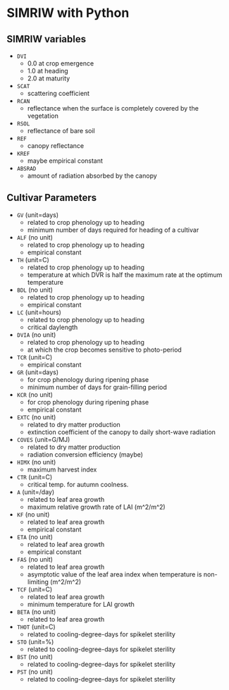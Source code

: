 # SIMRIW with Python

## SIMRIW variables
- `DVI`
    - 0.0 at crop emergence
    - 1.0 at heading
    - 2.0 at maturity
- `SCAT`
    - scattering coefficient
- `RCAN` 
    - reflectance when the surface is completely covered by the vegetation
- `RSOL`
    - reflectance of bare soil
- `REF`
    - canopy reflectance
- `KREF`
    - maybe empirical constant
- `ABSRAD`
    - amount of radiation absorbed by the canopy

## Cultivar Parameters
- `GV` (unit=days)
    - related to crop phenology up to heading
    - minimum number of days required for heading of a cultivar
- `ALF` (no unit)
    - related to crop phenology up to heading
    - empirical constant
- `TH` (unit=C)
    - related to crop phenology up to heading
    - temperature at which DVR is half the maximum rate at the optimum temperature
- `BDL` (no unit)
    - related to crop phenology up to heading
    - empirical constant
- `LC` (unit=hours)
    - related to crop phenology up to heading
    - critical daylength
- `DVIA` (no unit)
    - related to crop phenology up to heading
    - at which the crop becomes sensitive to photo-period
- `TCR` (unit=C)
    - empirical constant
- `GR` (unit=days)
    - for crop phenology during ripening phase
    - minimum number of days for grain-filling period
- `KCR` (no unit)
    - for crop phenology during ripening phase
    - empirical constant
- `EXTC` (no unit)
    - related to dry matter production
    - extinction coefficient of the canopy to daily short-wave radiation
- `COVES` (unit=G/MJ)
    - related to dry matter production
    - radiation conversion efficiency (maybe)
- `HIMX` (no unit)
    - maximum harvest index
- `CTR` (unit=C)
    - critical temp. for autumn coolness.
- `A` (unit=/day)
    - related to leaf area growth
    - maximum relative growth rate of LAI (m^2/m^2)
- `KF` (no unit)
    - related to leaf area growth
    - empirical constant
- `ETA` (no unit)
    - related to leaf area growth
    - empirical constant
- `FAS` (no unit)
    - related to leaf area growth
    - asymptotic value of the leaf area index when temperature is non-limiting (m^2/m^2)
- `TCF` (unit=C)
    - related to leaf area growth
    - minimum temperature for LAI growth
- `BETA` (no unit)
    - related to leaf area growth
- `THOT` (unit=C)
    - related to cooling-degree-days for spikelet sterility
- `STO` (unit=%)
    - related to cooling-degree-days for spikelet sterility
- `BST` (no unit)
    - related to cooling-degree-days for spikelet sterility
- `PST` (no unit)
    - related to cooling-degree-days for spikelet sterility
